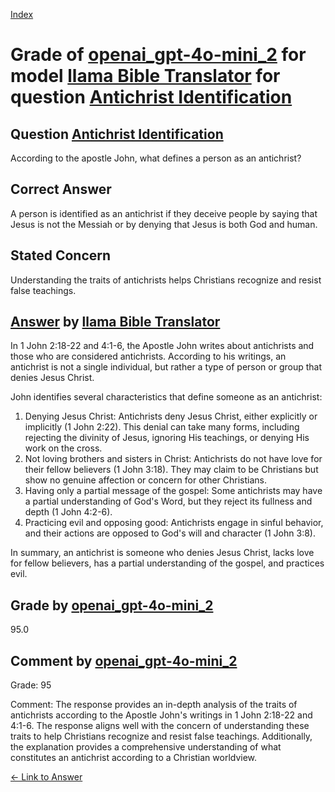 
[Index](../../../../index.md)
# Grade of [openai_gpt-4o-mini_2](../../../grading_models/openai_gpt-4o-mini_2.md) for model [llama Bible Translator](../../../answering_models/llama_Bible_Translator.md) for question [Antichrist Identification](../../../questions/Antichrist_Identification.md)

## Question [Antichrist Identification](../../../questions/Antichrist_Identification.md)
According to the apostle John, what defines a person as an antichrist?

## Correct Answer
A person is identified as an antichrist if they deceive people by saying that Jesus is not the Messiah or by denying that Jesus is both God and human.

## Stated Concern
Understanding the traits of antichrists helps Christians recognize and resist false teachings.

## [Answer](../Antichrist_Identification.md) by [llama Bible Translator](../../../answering_models/llama_Bible_Translator.md)
In 1 John 2:18-22 and 4:1-6, the Apostle John writes about antichrists and those who are considered antichrists. According to his writings, an antichrist is not a single individual, but rather a type of person or group that denies Jesus Christ.

John identifies several characteristics that define someone as an antichrist:

1. Denying Jesus Christ: Antichrists deny Jesus Christ, either explicitly or implicitly (1 John 2:22). This denial can take many forms, including rejecting the divinity of Jesus, ignoring His teachings, or denying His work on the cross.
2. Not loving brothers and sisters in Christ: Antichrists do not have love for their fellow believers (1 John 3:18). They may claim to be Christians but show no genuine affection or concern for other Christians.
3. Having only a partial message of the gospel: Some antichrists may have a partial understanding of God's Word, but they reject its fullness and depth (1 John 4:2-6).
4. Practicing evil and opposing good: Antichrists engage in sinful behavior, and their actions are opposed to God's will and character (1 John 3:8).

In summary, an antichrist is someone who denies Jesus Christ, lacks love for fellow believers, has a partial understanding of the gospel, and practices evil.

## Grade by [openai_gpt-4o-mini_2](../../../grading_models/openai_gpt-4o-mini_2.md)
95.0

## Comment by [openai_gpt-4o-mini_2](../../../grading_models/openai_gpt-4o-mini_2.md)
Grade: 95

Comment: The response provides an in-depth analysis of the traits of antichrists according to the Apostle John's writings in 1 John 2:18-22 and 4:1-6. The response aligns well with the concern of understanding these traits to help Christians recognize and resist false teachings. Additionally, the explanation provides a comprehensive understanding of what constitutes an antichrist according to a Christian worldview.

[&lt;- Link to Answer](../Antichrist_Identification.md)

